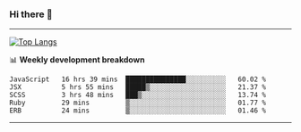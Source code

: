 ### Hi there 👋

-------
[![Top Langs](https://github-readme-stats.vercel.app/api/top-langs/?username=ashish-r)](https://github.com/anuraghazra/github-readme-stats)

📊 **Weekly development breakdown**
<!--START_SECTION:waka-->
```text
JavaScript   16 hrs 39 mins  ███████████████░░░░░░░░░░   60.02 % 
JSX          5 hrs 55 mins   █████▒░░░░░░░░░░░░░░░░░░░   21.37 % 
SCSS         3 hrs 48 mins   ███▒░░░░░░░░░░░░░░░░░░░░░   13.74 % 
Ruby         29 mins         ▒░░░░░░░░░░░░░░░░░░░░░░░░   01.77 % 
ERB          24 mins         ▒░░░░░░░░░░░░░░░░░░░░░░░░   01.46 % 
```
<!--END_SECTION:waka-->
-------

<!--
**ashish-r/ashish-r** is a ✨ _special_ ✨ repository because its `README.md` (this file) appears on your GitHub profile.

Here are some ideas to get you started:

- 🔭 I’m currently working on ...
- 🌱 I’m currently learning ...
- 👯 I’m looking to collaborate on ...
- 🤔 I’m looking for help with ...
- 💬 Ask me about ...
- 📫 How to reach me: ...
- 😄 Pronouns: ...
- ⚡ Fun fact: ...
-->
